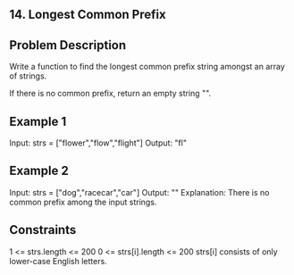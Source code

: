 ## 14. Longest Common Prefix
## Problem Description

Write a function to find the longest common prefix string amongst an array of strings.

If there is no common prefix, return an empty string "".

## Example 1

Input: strs = ["flower","flow","flight"]
Output: "fl"

## Example 2

Input: strs = ["dog","racecar","car"]
Output: ""
Explanation: There is no common prefix among the input strings.


## Constraints

1 <= strs.length <= 200
0 <= strs[i].length <= 200
strs[i] consists of only lower-case English letters.